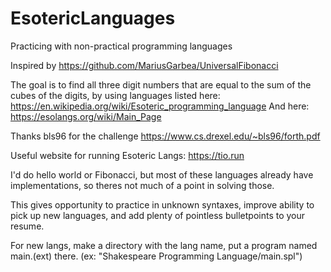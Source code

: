 # EsotericLanguages
Practicing with non-practical programming languages

Inspired by https://github.com/MariusGarbea/UniversalFibonacci

The goal is to find all three digit numbers that are equal to the sum of the cubes of the digits, by using languages listed here: https://en.wikipedia.org/wiki/Esoteric_programming_language
And here: https://esolangs.org/wiki/Main_Page

Thanks bls96 for the challenge
https://www.cs.drexel.edu/~bls96/forth.pdf

Useful website for running Esoteric Langs: https://tio.run

I'd do hello world or Fibonacci, but most of these languages already have implementations, so theres not much of a point in solving those.

This gives opportunity to practice in unknown syntaxes, improve ability to pick up new languages, and add plenty of pointless bulletpoints to your resume.

For new langs, make a directory with the lang name, put a program named main.(ext) there. (ex: "Shakespeare Programming Language/main.spl")
